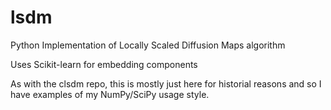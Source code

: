 lsdm
====

Python Implementation of Locally Scaled Diffusion Maps algorithm

Uses Scikit-learn for embedding components

As with the clsdm repo, this is mostly just here for historial reasons and so I have examples of my NumPy/SciPy usage style.
